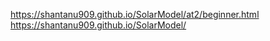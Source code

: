 https://shantanu909.github.io/SolarModel/at2/beginner.html
https://shantanu909.github.io/SolarModel/
